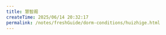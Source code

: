 ```yaml
---
title: 慧智阁
createTime: 2025/06/14 20:32:17
permalink: /notes/freshGuide/dorm-conditions/huizhige.html
---
```

